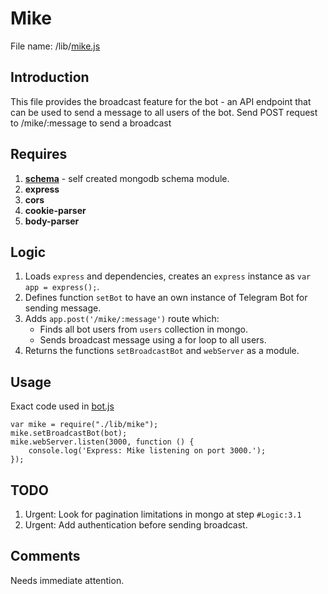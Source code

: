# Mike

File name: /lib/[mike.js](../lib/mike.js)

## Introduction

This file provides the broadcast feature for the bot - an API endpoint that can be used to send a message to all users of the bot. Send POST request to /mike/:message to send a broadcast

## Requires

1. **[schema](/doc/lib/schema.md)** - self created mongodb schema module.
2. **express**
3. **cors**
4. **cookie-parser**
5. **body-parser**

## Logic

1. Loads `express` and dependencies, creates an `express` instance as `var app = express();`.
2. Defines function `setBot` to have an own instance of Telegram Bot for sending message.
3. Adds `app.post('/mike/:message')` route which:
    * Finds all bot users from `users` collection in mongo.
    * Sends broadcast message using a for loop to all users.
4. Returns the functions `setBroadcastBot` and `webServer` as a module.

## Usage
Exact code used in [bot.js](../bot.md)

```
var mike = require("./lib/mike");
mike.setBroadcastBot(bot);
mike.webServer.listen(3000, function () {
    console.log('Express: Mike listening on port 3000.');
});
```

## TODO

1. Urgent: Look for pagination limitations in mongo at step `#Logic:3.1`
2. Urgent: Add authentication before sending broadcast.

## Comments

Needs immediate attention.